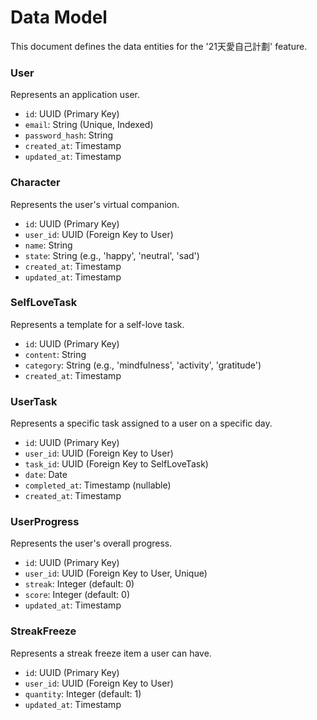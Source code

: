 # Data Model

This document defines the data entities for the '21天愛自己計劃' feature.

### User
Represents an application user.

- `id`: UUID (Primary Key)
- `email`: String (Unique, Indexed)
- `password_hash`: String
- `created_at`: Timestamp
- `updated_at`: Timestamp

### Character
Represents the user's virtual companion.

- `id`: UUID (Primary Key)
- `user_id`: UUID (Foreign Key to User)
- `name`: String
- `state`: String (e.g., 'happy', 'neutral', 'sad')
- `created_at`: Timestamp
- `updated_at`: Timestamp

### SelfLoveTask
Represents a template for a self-love task.

- `id`: UUID (Primary Key)
- `content`: String
- `category`: String (e.g., 'mindfulness', 'activity', 'gratitude')
- `created_at`: Timestamp

### UserTask
Represents a specific task assigned to a user on a specific day.

- `id`: UUID (Primary Key)
- `user_id`: UUID (Foreign Key to User)
- `task_id`: UUID (Foreign Key to SelfLoveTask)
- `date`: Date
- `completed_at`: Timestamp (nullable)
- `created_at`: Timestamp

### UserProgress
Represents the user's overall progress.

- `id`: UUID (Primary Key)
- `user_id`: UUID (Foreign Key to User, Unique)
- `streak`: Integer (default: 0)
- `score`: Integer (default: 0)
- `updated_at`: Timestamp

### StreakFreeze
Represents a streak freeze item a user can have.

- `id`: UUID (Primary Key)
- `user_id`: UUID (Foreign Key to User)
- `quantity`: Integer (default: 1)
- `updated_at`: Timestamp
